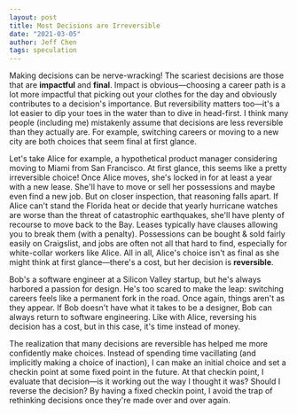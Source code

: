 ```yaml
---
layout: post
title: Most Decisions are Irreversible
date: "2021-03-05"
author: Jeff Chen
tags: speculation
---
```


Making decisions can be nerve-wracking! The scariest decisions are those that are **impactful** and **final**. Impact is obvious—choosing a career path is a lot more impactful that picking out your clothes for the day and obviously contributes to a decision's importance. But reversibility matters too—it's a lot easier to dip your toes in the water than to dive in head-first.
I think many people (including me) mistakenly assume that decisions are less reversible than they actually are. For example, switching careers or moving to a new city are both choices that seem final at first glance.

Let's take Alice for example, a hypothetical product manager considering moving to Miami from San Francisco. At first glance, this seems like a pretty irreversible choice! Once Alice moves, she's locked in for at least a year with a new lease. She'll have to move or sell her possessions and maybe even find a new job.
But on closer inspection, that reasoning falls apart. If Alice can't stand the Florida heat or decide that yearly hurricane watches are worse than the threat of catastrophic earthquakes, she'll have plenty of recourse to move back to the Bay. Leases typically have clauses allowing you to break them (with a penalty). Possessions can be bought & sold fairly easily on Craigslist, and jobs are often not all that hard to find, especially for white-collar workers like Alice. All in all, Alice's choice isn't as final as she might think at first glance—there's a cost, but her decision is **reversible**.

Bob's a software engineer at a Silicon Valley startup, but he's always harbored a passion for design. He's too scared to make the leap: switching careers feels like a permanent fork in the road. Once again, things aren't as they appear. If Bob doesn't have what it takes to be a designer, Bob can always return to software engineering. Like with Alice, reversing his decision has a cost, but in this case, it's time instead of money.

The realization that many decisions are reversible has helped me more confidently make choices. Instead of spending time vacillating (and implicitly making a choice of inaction), I can make an initial choice and set a checkin point at some fixed point in the future. At that checkin point, I evaluate that decision—is it working out the way I thought it was? Should I reverse the decision? By having a fixed checkin point, I avoid the trap of rethinking decisions once they're made over and over again.
